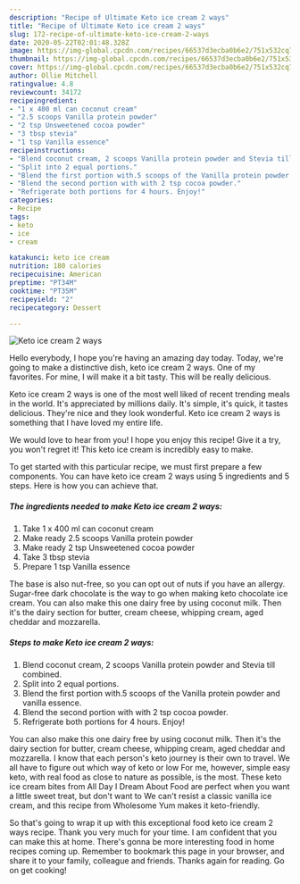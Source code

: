 ```yaml
---
description: "Recipe of Ultimate Keto ice cream 2 ways"
title: "Recipe of Ultimate Keto ice cream 2 ways"
slug: 172-recipe-of-ultimate-keto-ice-cream-2-ways
date: 2020-05-22T02:01:48.328Z
image: https://img-global.cpcdn.com/recipes/66537d3ecba0b6e2/751x532cq70/keto-ice-cream-2-ways-recipe-main-photo.jpg
thumbnail: https://img-global.cpcdn.com/recipes/66537d3ecba0b6e2/751x532cq70/keto-ice-cream-2-ways-recipe-main-photo.jpg
cover: https://img-global.cpcdn.com/recipes/66537d3ecba0b6e2/751x532cq70/keto-ice-cream-2-ways-recipe-main-photo.jpg
author: Ollie Mitchell
ratingvalue: 4.8
reviewcount: 34172
recipeingredient:
- "1 x 400 ml can coconut cream"
- "2.5 scoops Vanilla protein powder"
- "2 tsp Unsweetened cocoa powder"
- "3 tbsp stevia"
- "1 tsp Vanilla essence"
recipeinstructions:
- "Blend coconut cream, 2 scoops Vanilla protein powder and Stevia till combined."
- "Split into 2 equal portions."
- "Blend the first portion with.5 scoops of the Vanilla protein powder and vanilla essence."
- "Blend the second portion with with 2 tsp cocoa powder."
- "Refrigerate both portions for 4 hours. Enjoy!"
categories:
- Recipe
tags:
- keto
- ice
- cream

katakunci: keto ice cream 
nutrition: 180 calories
recipecuisine: American
preptime: "PT34M"
cooktime: "PT35M"
recipeyield: "2"
recipecategory: Dessert

---
```



![Keto ice cream 2 ways](https://img-global.cpcdn.com/recipes/66537d3ecba0b6e2/751x532cq70/keto-ice-cream-2-ways-recipe-main-photo.jpg)

Hello everybody, I hope you're having an amazing day today. Today, we're going to make a distinctive dish, keto ice cream 2 ways. One of my favorites. For mine, I will make it a bit tasty. This will be really delicious.

Keto ice cream 2 ways is one of the most well liked of recent trending meals in the world. It's appreciated by millions daily. It's simple, it's quick, it tastes delicious. They're nice and they look wonderful. Keto ice cream 2 ways is something that I have loved my entire life.

We would love to hear from you! I hope you enjoy this recipe! Give it a try, you won&#39;t regret it! This keto ice cream is incredibly easy to make.


To get started with this particular recipe, we must first prepare a few components. You can have keto ice cream 2 ways using 5 ingredients and 5 steps. Here is how you can achieve that.

<!--inarticleads1-->

##### The ingredients needed to make Keto ice cream 2 ways:

1. Take 1 x 400 ml can coconut cream
1. Make ready 2.5 scoops Vanilla protein powder
1. Make ready 2 tsp Unsweetened cocoa powder
1. Take 3 tbsp stevia
1. Prepare 1 tsp Vanilla essence


The base is also nut-free, so you can opt out of nuts if you have an allergy. Sugar-free dark chocolate is the way to go when making keto chocolate ice cream. You can also make this one dairy free by using coconut milk. Then it&#39;s the dairy section for butter, cream cheese, whipping cream, aged cheddar and mozzarella. 

<!--inarticleads2-->

##### Steps to make Keto ice cream 2 ways:

1. Blend coconut cream, 2 scoops Vanilla protein powder and Stevia till combined.
1. Split into 2 equal portions.
1. Blend the first portion with.5 scoops of the Vanilla protein powder and vanilla essence.
1. Blend the second portion with with 2 tsp cocoa powder.
1. Refrigerate both portions for 4 hours. Enjoy!


You can also make this one dairy free by using coconut milk. Then it&#39;s the dairy section for butter, cream cheese, whipping cream, aged cheddar and mozzarella. I know that each person&#39;s keto journey is their own to travel. We all have to figure out which way of keto or low For me, however, simple easy keto, with real food as close to nature as possible, is the most. These keto ice cream bites from All Day I Dream About Food are perfect when you want a little sweet treat, but don&#39;t want to We can&#39;t resist a classic vanilla ice cream, and this recipe from Wholesome Yum makes it keto-friendly. 

So that's going to wrap it up with this exceptional food keto ice cream 2 ways recipe. Thank you very much for your time. I am confident that you can make this at home. There's gonna be more interesting food in home recipes coming up. Remember to bookmark this page in your browser, and share it to your family, colleague and friends. Thanks again for reading. Go on get cooking!

